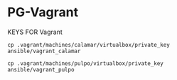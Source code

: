 # PG-Vagrant

KEYS FOR Vagrant

```
cp .vagrant/machines/calamar/virtualbox/private_key ansible/vagrant_calamar
```

```
cp .vagrant/machines/pulpo/virtualbox/private_key ansible/vagrant_pulpo
```